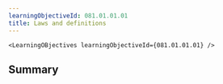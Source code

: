 ```yaml
---
learningObjectiveId: 081.01.01.01
title: Laws and definitions
---
```


```tsx eval
<LearningOBjectives learningObjectiveId={081.01.01.01} />
```

## Summary
